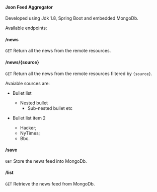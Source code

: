 #### Json Feed Aggregator ####

Developed using Jdk 1.8, Spring Boot and embedded MongoDb. 

Available endpoints:

#### /news ####
`GET` Return all the news from the remote resources.

#### /news/{source} ####

`GET` Return all the news from the remote resources filtered by `{source}`.

Avaiable sources are:

* Bullet list
    * Nested bullet
        * Sub-nested bullet etc
* Bullet list item 2

	* Hacker;
	* NyTimes;
	* Bbc.
	 
#### /save ####

`GET` Store the news feed into MongoDb.

#### /list ####

`GET` Retrieve the news feed from MongoDb.
